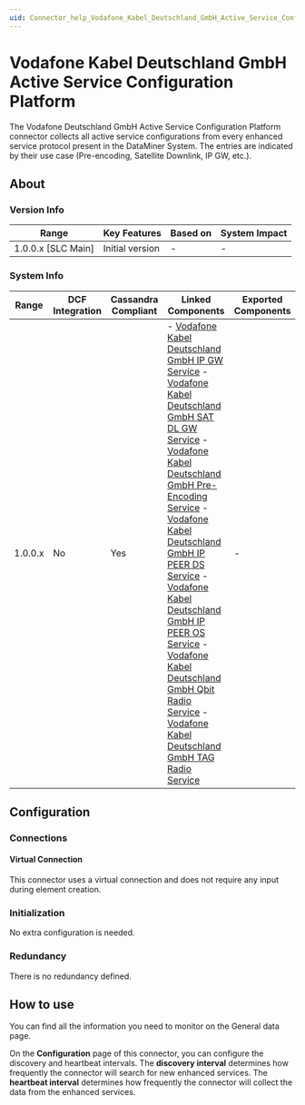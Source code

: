 ```yaml
---
uid: Connector_help_Vodafone_Kabel_Deutschland_GmbH_Active_Service_Configuration_Platform
---
```


# Vodafone Kabel Deutschland GmbH Active Service Configuration Platform

The Vodafone Deutschland GmbH Active Service Configuration Platform connector collects all active service configurations from every enhanced service protocol present in the DataMiner System. The entries are indicated by their use case (Pre-encoding, Satellite Downlink, IP GW, etc.).

## About

### Version Info

| **Range**            | **Key Features** | **Based on** | **System Impact** |
|----------------------|------------------|--------------|-------------------|
| 1.0.0.x \[SLC Main\] | Initial version  | \-           | \-                |

### System Info

| **Range** | **DCF Integration** | **Cassandra Compliant** | **Linked Components**                                                                                                                                                                                                                                                                                                                                                                                                                                                                                                                                                                                                                                                                                                                                                                                                                                                                                                                                                                              | **Exported Components** |
|-----------|---------------------|-------------------------|----------------------------------------------------------------------------------------------------------------------------------------------------------------------------------------------------------------------------------------------------------------------------------------------------------------------------------------------------------------------------------------------------------------------------------------------------------------------------------------------------------------------------------------------------------------------------------------------------------------------------------------------------------------------------------------------------------------------------------------------------------------------------------------------------------------------------------------------------------------------------------------------------------------------------------------------------------------------------------------------------|-------------------------|
| 1.0.0.x   | No                  | Yes                     | \- [Vodafone Kabel Deutschland GmbH IP GW Service](/Driver%20Help/Vodafone%20Kabel%20Deutschland%20GmbH%20IP%20GW%20Service.aspx) - [Vodafone Kabel Deutschland GmbH SAT DL GW Service](/Driver%20Help/Vodafone%20Kabel%20Deutschland%20GmbH%20SAT%20DL%20Service.aspx) - [Vodafone Kabel Deutschland GmbH Pre-Encoding Service](/Driver%20Help/Vodafone%20Kabel%20Deutschland%20GmbH%20Pre-Encoding%20Service.aspx) - [Vodafone Kabel Deutschland GmbH IP PEER DS Service](/Driver%20Help/Vodafone%20Kabel%20Deutschland%20GmbH%20IP%20PEER%20DS%20Service.aspx) - [Vodafone Kabel Deutschland GmbH IP PEER OS Service](/Driver%20Help/Vodafone%20Kabel%20Deutschland%20GmbH%20IP%20PEER%20OS%20Service.aspx) - [Vodafone Kabel Deutschland GmbH Qbit Radio Service](/Driver%20Help/Vodafone%20Kabel%20Deutschland%20GmbH%20Qbit%20Radio%20Service.aspx) - [Vodafone Kabel Deutschland GmbH TAG Radio Service](xref:Connector_help_Vodafone_Kabel_Deutschland_GmbH_TAG_Radio_Service) | \-                      |

## Configuration

### Connections

#### Virtual Connection

This connector uses a virtual connection and does not require any input during element creation.

### Initialization

No extra configuration is needed.

### Redundancy

There is no redundancy defined.

## How to use

You can find all the information you need to monitor on the General data page.

On the **Configuration** page of this connector, you can configure the discovery and heartbeat intervals. The **discovery interval** determines how frequently the connector will search for new enhanced services. The **heartbeat interval** determines how frequently the connector will collect the data from the enhanced services.
